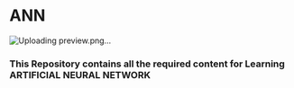 # ANN
![Uploading preview.png…]()


### This Repository contains all the required content for Learning ARTIFICIAL NEURAL NETWORK
